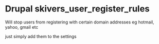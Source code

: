 # Drupal skivers_user_register_rules

Will stop users from registering with certain domain addresses
eg hotmail, yahoo, gmail etc

just simply add them to the settings
